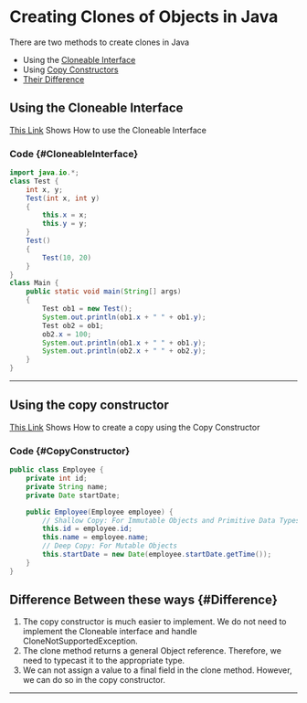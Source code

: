 # Creating Clones of Objects in Java
There are two methods to create clones in Java  

- Using the [Cloneable Interface](#CloneableInterface)
- Using [Copy Constructors](#CopyConstructor)
- [Their Difference](#Difference)

## Using the Cloneable Interface
[This Link][CILink] Shows How to use the Cloneable Interface
### Code {#CloneableInterface}
```Java
import java.io.*;
class Test {
    int x, y;
    Test(int x, int y)
    {
        this.x = x;
        this.y = y;
    }
    Test()
    {
        Test(10, 20)
    }
}
class Main {
    public static void main(String[] args)
    {
        Test ob1 = new Test();
        System.out.println(ob1.x + " " + ob1.y);
        Test ob2 = ob1;
        ob2.x = 100;
        System.out.println(ob1.x + " " + ob1.y);
        System.out.println(ob2.x + " " + ob2.y);
    }
}
```
--------
## Using the copy constructor 
[This Link](CCLink) Shows How to create a copy using the Copy Constructor
### Code {#CopyConstructor}
```Java
public class Employee {
    private int id;
    private String name;
    private Date startDate;

    public Employee(Employee employee) {
        // Shallow Copy: For Immutable Objects and Primitive Data Types
        this.id = employee.id;
        this.name = employee.name;
        // Deep Copy: For Mutable Objects
        this.startDate = new Date(employee.startDate.getTime());
    }
}
```

## Difference Between these ways {#Difference}

1. The copy constructor is much easier to implement. We do not need to implement the Cloneable interface and handle CloneNotSupportedException.
2. The clone method returns a general Object reference. Therefore, we need to typecast it to the appropriate type.
3. We can not assign a value to a final field in the clone method. However, we can do so in the copy constructor.

----


[CILink]: https://www.geeksforgeeks.org/clone-method-in-java-2/
[CCLink]: https://www.baeldung.com/java-copy-constructor